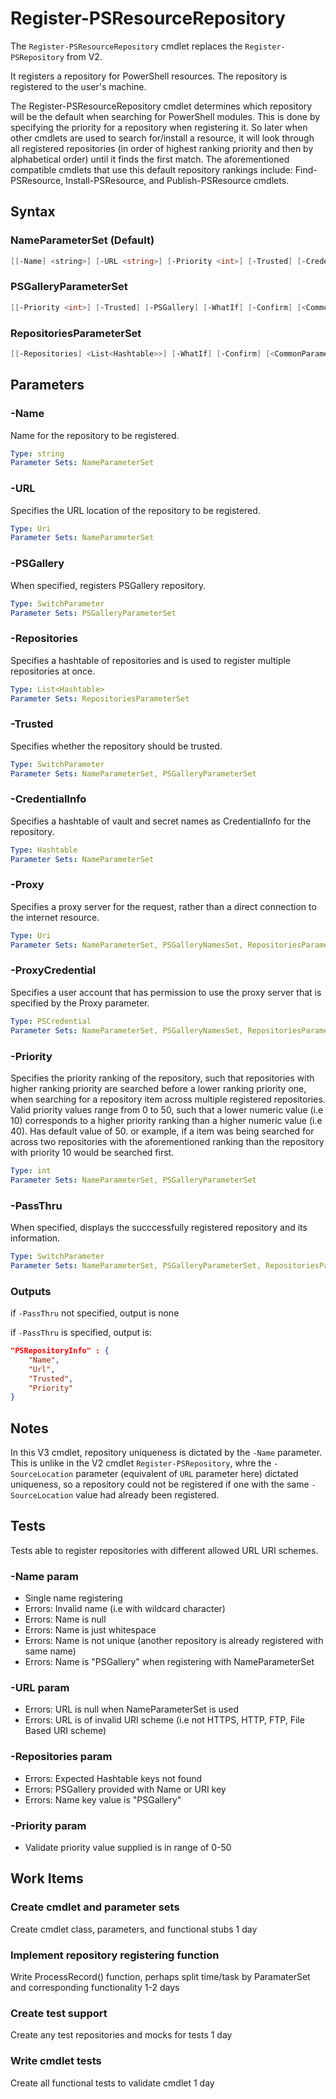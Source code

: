 # Register-PSResourceRepository

The `Register-PSResourceRepository` cmdlet replaces the `Register-PSRepository` from V2.

It registers a repository for PowerShell resources. The repository is registered to the user's machine.

The Register-PSResourceRepository cmdlet determines which repository will be the default when searching for PowerShell modules. This is done by specifying the priority for a repository when registering it. So later when other cmdlets are used to search for/install a resource, it will look through all registered repositories (in order of highest ranking priority and then by alphabetical order) until it finds the first match. The aforementioned compatible cmdlets that use this default repository rankings include: Find-PSResource, Install-PSResource, and Publish-PSResource cmdlets.

## Syntax

### NameParameterSet (Default)
``` PowerShell
[[-Name] <string>] [-URL <string>] [-Priority <int>] [-Trusted] [-CredentialInfo] [-WhatIf] [-Confirm] [<CommonParameters>]
```

### PSGalleryParameterSet
``` PowerShell
[[-Priority <int>] [-Trusted] [-PSGallery] [-WhatIf] [-Confirm] [<CommonParameters>]
```

### RepositoriesParameterSet
``` PowerShell
[[-Repositories] <List<Hashtable>>] [-WhatIf] [-Confirm] [<CommonParameters>]
```

## Parameters

### -Name

Name for the repository to be registered.

```yml
Type: string
Parameter Sets: NameParameterSet
```

### -URL

Specifies the URL location of the repository to be registered.

```yml
Type: Uri
Parameter Sets: NameParameterSet
```

### -PSGallery

When specified, registers PSGallery repository.

```yml
Type: SwitchParameter
Parameter Sets: PSGalleryParameterSet
```

### -Repositories

Specifies a hashtable of repositories and is used to register multiple repositories at once.

```yml
Type: List<Hashtable>
Parameter Sets: RepositoriesParameterSet
```

### -Trusted

Specifies whether the repository should be trusted.

```yml
Type: SwitchParameter
Parameter Sets: NameParameterSet, PSGalleryParameterSet
```

### -CredentialInfo

Specifies a hashtable of vault and secret names as CredentialInfo for the repository.

```yml
Type: Hashtable
Parameter Sets: NameParameterSet
```

### -Proxy

Specifies a proxy server for the request, rather than a direct connection to the internet resource.

```yml
Type: Uri
Parameter Sets: NameParameterSet, PSGalleryNamesSet, RepositoriesParameterSet
```

### -ProxyCredential

Specifies a user account that has permission to use the proxy server that is specified by the Proxy parameter.

```yml
Type: PSCredential
Parameter Sets: NameParameterSet, PSGalleryNamesSet, RepositoriesParameterSet
```

### -Priority

Specifies the priority ranking of the repository, such that repositories with higher ranking priority are searched before a lower ranking priority one, when searching for a repository item across multiple registered repositories. Valid priority values range from 0 to 50, such that a lower numeric value (i.e 10) corresponds to a higher priority ranking than a higher numeric value (i.e 40). Has default value of 50. or example, if a item was being searched for across two repositories with the aforementioned ranking than the repository with priority 10 would be searched first.

```yml
Type: int
Parameter Sets: NameParameterSet, PSGalleryParameterSet
```

### -PassThru

When specified, displays the succcessfully registered repository and its information.

```yml
Type: SwitchParameter
Parameter Sets: NameParameterSet, PSGalleryParameterSet, RepositoriesParameterSet
```

### Outputs

if `-PassThru` not specified, output is none

if `-PassThru` is specified, output is:

```json
"PSRepositoryInfo" : {
    "Name",
    "Url",
    "Trusted",
    "Priority"
}
```

## Notes

In this V3 cmdlet, repository uniqueness is dictated by the `-Name` parameter. This is unlike in the V2 cmdlet `Register-PSRepository`, whre the `-SourceLocation` parameter (equivalent of `URL` parameter here) dictated uniqueness, so a repository could not be registered if one with the same `-SourceLocation` value had already been registered.

## Tests

Tests able to register repositories with different allowed URL URI schemes.

### -Name param

- Single name registering
- Errors: Invalid name (i.e with wildcard character)
- Errors: Name is null
- Errors: Name is just whitespace
- Errors: Name is not unique (another repository is already registered with same name)
- Errors: Name is "PSGallery" when registering with NameParameterSet

### -URL param

- Errors: URL is null when NameParameterSet is used
- Errors: URL is of invalid URI scheme (i.e not HTTPS, HTTP, FTP, File Based URI scheme)

### -Repositories param

- Errors: Expected Hashtable keys not found
- Errors: PSGallery provided with Name or URI key
- Errors: Name key value is "PSGallery"

### -Priority param

- Validate priority value supplied is in range of 0-50

## Work Items

### Create cmdlet and parameter sets

Create cmdlet class, parameters, and functional stubs
1 day

### Implement repository registering function

Write ProcessRecord() function, perhaps split time/task by ParamaterSet and corresponding functionality
1-2 days

### Create test support

Create any test repositories and mocks for tests
1 day

### Write cmdlet tests

Create all functional tests to validate cmdlet
1 day
